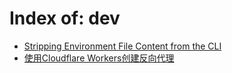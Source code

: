 # Index of: dev

- [Stripping Environment File Content from the CLI](/dev/Stripping%20Environment%20File%20Content%20from%20the%20CLI)
- [使用Cloudflare Workers创建反向代理](/dev/%E4%BD%BF%E7%94%A8Cloudflare%20Workers%E5%88%9B%E5%BB%BA%E5%8F%8D%E5%90%91%E4%BB%A3%E7%90%86)
